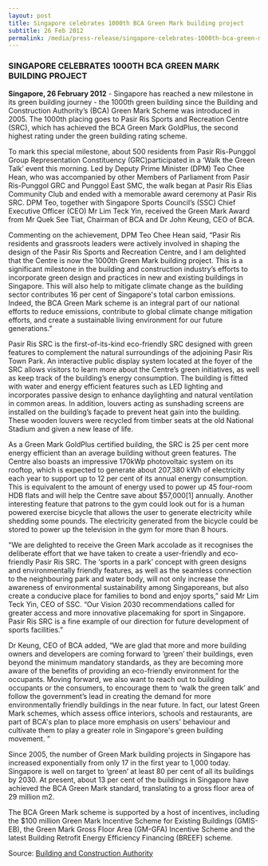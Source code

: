 ```yaml
---
layout: post
title: Singapore celebrates 1000th BCA Green Mark building project
subtitle: 26 Feb 2012
permalink: /media/press-release/singapore-celebrates-1000th-bca-green-mark-building-project
---
```


### SINGAPORE CELEBRATES 1000TH BCA GREEN MARK BUILDING PROJECT

**Singapore, 26 February 2012** - Singapore has reached a new milestone in its green building journey - the 1000th green building since the Building and Construction Authority’s (BCA) Green Mark Scheme was introduced in 2005. The 1000th placing goes to Pasir Ris Sports and Recreation Centre (SRC), which has achieved the BCA Green Mark GoldPlus, the second highest rating under the green building rating scheme.

To mark this special milestone, about 500 residents from Pasir Ris-Punggol Group Representation Constituency (GRC)participated in a ‘Walk the Green Talk’ event this morning. Led by Deputy Prime Minister (DPM) Teo Chee Hean, who was accompanied by other Members of Parliament from Pasir Ris-Punggol GRC and Punggol East SMC, the walk began at Pasir Ris Elias Community Club and ended with a memorable award ceremony at Pasir Ris SRC. DPM Teo, together with Singapore Sports Council’s (SSC) Chief Executive Officer (CEO) Mr Lim Teck Yin, received the Green Mark Award from Mr Quek See Tiat, Chairman of BCA and Dr John Keung, CEO of BCA. 

Commenting on the achievement, DPM Teo Chee Hean said, “Pasir Ris residents and grassroots leaders were actively involved in shaping the design of the Pasir Ris Sports and Recreation Centre, and I am delighted that the Centre is now the 1000th Green Mark building project. This is a significant milestone in the building and construction industry’s efforts to incorporate green design and practices in new and existing buildings in Singapore. This will also help to mitigate climate change as the building sector contributes 16 per cent of Singapore's total carbon emissions. Indeed, the BCA Green Mark scheme is an integral part of our national efforts to reduce emissions, contribute to global climate change mitigation efforts, and create a sustainable living environment for our future generations.” 

Pasir Ris SRC is the first-of-its-kind eco-friendly SRC designed with green features to complement the natural surroundings of the adjoining Pasir Ris Town Park. An interactive public display system located at the foyer of the SRC allows visitors to learn more about the Centre’s green initiatives, as well as keep track of the building’s energy consumption. The building is fitted with water and energy efficient features such as LED lighting and incorporates passive design to enhance daylighting and natural ventilation in common areas. In addition, louvers acting as sunshading screens are installed on the building’s façade to prevent heat gain into the building. These wooden louvers were recycled from timber seats at the old National Stadium and given a new lease of life. 

As a Green Mark GoldPlus certified building, the SRC is 25 per cent more energy efficient than an average building without green features. The Centre also boasts an impressive 170kWp photovoltaic system on its rooftop, which is expected to generate about 207,380 kWh of electricity each year to support up to 12 per cent of its annual energy consumption. This is equivalent to the amount of energy used to power up 45 four-room HDB flats and will help the Centre save about $57,000[1] annually. Another interesting feature that patrons to the gym could look out for is a human powered exercise bicycle that allows the user to generate electricity while shedding some pounds. The electricity generated from the bicycle could be stored to power up the television in the gym for more than 8 hours. 

“We are delighted to receive the Green Mark accolade as it recognises the deliberate effort that we have taken to create a user-friendly and eco-friendly Pasir Ris SRC. The ‘sports in a park’ concept with green designs and environmentally friendly features, as well as the seamless connection to the neighbouring park and water body, will not only increase the awareness of environmental sustainability among Singaporeans, but also create a conducive place for families to bond and enjoy sports,” said Mr Lim Teck Yin, CEO of SSC. “Our Vision 2030 recommendations called for greater access and more innovative placemaking for sport in Singapore. Pasir Ris SRC is a fine example of our direction for future development of sports facilities.” 

Dr Keung, CEO of BCA added, “We are glad that more and more building owners and developers are coming forward to ‘green’ their buildings, even beyond the minimum mandatory standards, as they are becoming more aware of the benefits of providing an eco-friendly environment for the occupants. Moving forward, we also want to reach out to building occupants or the consumers, to encourage them to ‘walk the green talk’ and follow the government’s lead in creating the demand for more environmentally friendly buildings in the near future. In fact, our latest Green Mark schemes, which assess office interiors, schools and restaurants, are part of BCA's plan to place more emphasis on users' behaviour and cultivate them to play a greater role in Singapore's green building movement. ” 

Since 2005, the number of Green Mark building projects in Singapore has increased exponentially from only 17 in the first year to 1,000 today. Singapore is well on target to ‘green’ at least 80 per cent of all its buildings by 2030. At present, about 13 per cent of the buildings in Singapore have achieved the BCA Green Mark standard, translating to a gross floor area of 29 million m2. 

The BCA Green Mark scheme is supported by a host of incentives, including the $100 million Green Mark Incentive Scheme for Existing Buildings (GMIS-EB), the Green Mark Gross Floor Area (GM-GFA) Incentive Scheme and the latest Building Retrofit Energy Efficiency Financing (BREEF) scheme.

Source: [<a href="https://www.bca.gov.sg/Newsroom/pr26022012_GM.html" target="_blank">Building and Construction Authority </a>](https://www.bca.gov.sg/Newsroom/pr26022012_GM.html)
